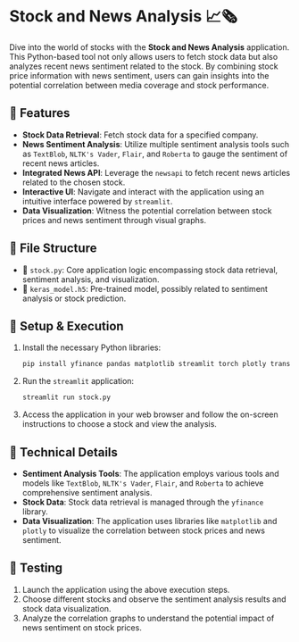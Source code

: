 
# Stock and News Analysis 📈🗞️

Dive into the world of stocks with the **Stock and News Analysis** application. This Python-based tool not only allows users to fetch stock data but also analyzes recent news sentiment related to the stock. By combining stock price information with news sentiment, users can gain insights into the potential correlation between media coverage and stock performance.

## 🚀 Features

- **Stock Data Retrieval**: Fetch stock data for a specified company.
- **News Sentiment Analysis**: Utilize multiple sentiment analysis tools such as `TextBlob`, `NLTK's Vader`, `Flair`, and `Roberta` to gauge the sentiment of recent news articles.
- **Integrated News API**: Leverage the `newsapi` to fetch recent news articles related to the chosen stock.
- **Interactive UI**: Navigate and interact with the application using an intuitive interface powered by `streamlit`.
- **Data Visualization**: Witness the potential correlation between stock prices and news sentiment through visual graphs.

## 📁 File Structure

- 📄 `stock.py`: Core application logic encompassing stock data retrieval, sentiment analysis, and visualization.
- 📜 `keras_model.h5`: Pre-trained model, possibly related to sentiment analysis or stock prediction.

## 🔧 Setup & Execution

1. Install the necessary Python libraries:
   ```bash
   pip install yfinance pandas matplotlib streamlit torch plotly transformers newsapi keras nltk flair
   ```
2. Run the `streamlit` application:
   ```bash
   streamlit run stock.py
   ```
3. Access the application in your web browser and follow the on-screen instructions to choose a stock and view the analysis.

## 🧠 Technical Details

- **Sentiment Analysis Tools**: The application employs various tools and models like `TextBlob`, `NLTK's Vader`, `Flair`, and `Roberta` to achieve comprehensive sentiment analysis.
- **Stock Data**: Stock data retrieval is managed through the `yfinance` library.
- **Data Visualization**: The application uses libraries like `matplotlib` and `plotly` to visualize the correlation between stock prices and news sentiment.

## 🧪 Testing

1. Launch the application using the above execution steps.
2. Choose different stocks and observe the sentiment analysis results and stock data visualization.
3. Analyze the correlation graphs to understand the potential impact of news sentiment on stock prices.
